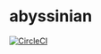# abyssinian
[![CircleCI](https://circleci.com/gh/zh3w4ng/abyssinian.svg?style=svg)](https://circleci.com/gh/zh3w4ng/abyssinian)
